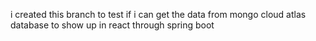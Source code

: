 i created this branch to test if i can get the data from mongo cloud atlas database to show up in react through spring boot